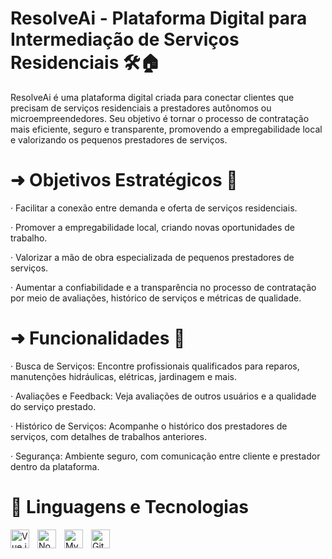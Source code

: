 


# ResolveAi - Plataforma Digital para Intermediação de Serviços Residenciais 🛠️🏠
ResolveAi é uma plataforma digital criada para conectar clientes que precisam de serviços residenciais a prestadores autônomos ou microempreendedores. Seu objetivo é tornar o processo de contratação mais eficiente, seguro e transparente, promovendo a empregabilidade local e valorizando os pequenos prestadores de serviços.

# ➜ Objetivos Estratégicos 🎯

· Facilitar a conexão entre demanda e oferta de serviços residenciais.

· Promover a empregabilidade local, criando novas oportunidades de trabalho.

· Valorizar a mão de obra especializada de pequenos prestadores de serviços.

· Aumentar a confiabilidade e a transparência no processo de contratação por meio de avaliações, histórico de serviços e métricas de qualidade.

# ➜ Funcionalidades 🚀

· Busca de Serviços: Encontre profissionais qualificados para reparos, manutenções hidráulicas, elétricas, jardinagem e mais.

· Avaliações e Feedback: Veja avaliações de outros usuários e a qualidade do serviço prestado.

· Histórico de Serviços: Acompanhe o histórico dos prestadores de serviços, com detalhes de trabalhos anteriores.

· Segurança: Ambiente seguro, com comunicação entre cliente e prestador dentro da plataforma.




# 🤖 Linguagens e Tecnologias

<img 
    align="left" 
    alt="Vue.js"
    title="Vue.js"
    width="30px" 
    style="padding-right: 10px;" 
    src="https://cdn.jsdelivr.net/gh/devicons/devicon@latest/icons/vuejs/vuejs-original.svg" 
/>
<img 
    align="left" 
    alt="Node.js"
    title="Node.js"
    width="30px" 
    style="padding-right: 10px;" 
    src="https://cdn.jsdelivr.net/gh/devicons/devicon@latest/icons/nodejs/nodejs-original.svg" 
/>
<img 
    align="left" 
    alt="MySQL"
    title="MySQL"
    width="30px" 
    style="padding-right: 10px;" 
    src="https://cdn.jsdelivr.net/gh/devicons/devicon@latest/icons/mysql/mysql-original.svg" 
/>

<img 
    align="left" 
    alt="Git"
    title="Git"
    width="30px" 
    style="padding-right: 10px;" 
    src="https://cdn.jsdelivr.net/gh/devicons/devicon@latest/icons/git/git-original.svg" 
/>

<br/>
<br/>

